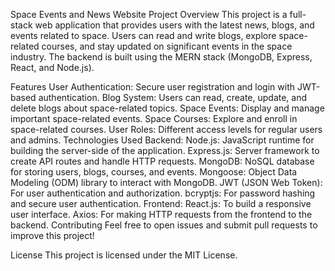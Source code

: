 Space Events and News Website
Project Overview
This project is a full-stack web application that provides users with the latest news, blogs, and events related to space. Users can read and write blogs, explore space-related courses, and stay updated on significant events in the space industry. The backend is built using the MERN stack (MongoDB, Express, React, and Node.js).

Features
User Authentication: Secure user registration and login with JWT-based authentication.
Blog System: Users can read, create, update, and delete blogs about space-related topics.
Space Events: Display and manage important space-related events.
Space Courses: Explore and enroll in space-related courses.
User Roles: Different access levels for regular users and admins.
Technologies Used
Backend:
Node.js: JavaScript runtime for building the server-side of the application.
Express.js: Server framework to create API routes and handle HTTP requests.
MongoDB: NoSQL database for storing users, blogs, courses, and events.
Mongoose: Object Data Modeling (ODM) library to interact with MongoDB.
JWT (JSON Web Token): For user authentication and authorization.
bcryptjs: For password hashing and secure user authentication.
Frontend:
React.js: To build a responsive user interface.
Axios: For making HTTP requests from the frontend to the backend.
Contributing
Feel free to open issues and submit pull requests to improve this project!

License
This project is licensed under the MIT License.

